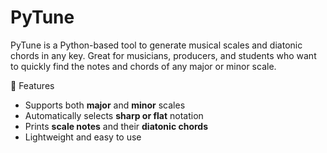 # PyTune
PyTune is a Python-based  tool to generate musical scales and diatonic chords in any key. Great for musicians, producers, and students who want to quickly find the notes and chords of any major or minor scale.  

🧠 Features
- Supports both **major** and **minor** scales
- Automatically selects **sharp or flat** notation
- Prints **scale notes** and their **diatonic chords**
- Lightweight and easy to use
